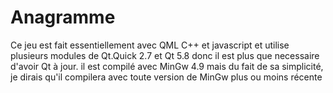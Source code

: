# Anagramme
Ce jeu est fait essentiellement avec QML C++ et javascript et utilise plusieurs modules de Qt.Quick 2.7 et Qt 5.8 donc il est plus que necessaire d'avoir Qt à jour.
il est compilé avec MinGw 4.9 mais du fait de sa simplicité, je dirais qu'il compilera avec toute version de MinGw plus ou moins récente
